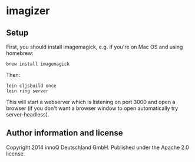 imagizer
========

## Setup

First, you should install imagemagick, e.g. if you're on Mac OS and using homebrew:

    brew install imagemagick

Then:

    lein cljsbuild once
    lein ring server

This will start a webserver which is listening on port 3000 and open a browser (if you don't want a browser window to open automatically try server-headless).

## Author information and license

Copyright 2014 innoQ Deutschland GmbH. Published under the Apache 2.0 license.